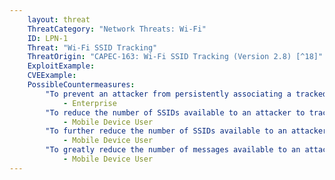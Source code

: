 ```yaml
---
    layout: threat
    ThreatCategory: "Network Threats: Wi-Fi"
    ID: LPN-1
    Threat: "Wi-Fi SSID Tracking"
    ThreatOrigin: "CAPEC-163: Wi-Fi SSID Tracking (Version 2.8) [^18]"
    ExploitExample:
    CVEExample:
    PossibleCountermeasures:
        "To prevent an attacker from persistently associating a tracked mobile device with the SSID of a known network (e.g., home or enterprise Wi-Fi), frequently change the SSID to a new and unrelated value.":
            - Enterprise
        "To reduce the number of SSIDs available to an attacker to track a specific device, configure it to not attempt to automatically connect or notify the user of available Wi-Fi networks.":
            - Mobile Device User
        "To further reduce the number of SSIDs available to an attacker to track a specific device, configure network settings to 'forget' Wi-Fi networks, particularly infrequently used public Wi-Fi networks.":
            - Mobile Device User
        "To greatly reduce the number of messages available to an attacker to actively track a specific device, disable Wi-Fi whenever networked services are not in use.":
            - Mobile Device User
---
```

